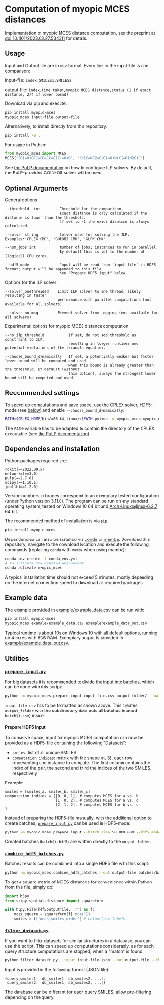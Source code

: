 # Computation of myopic MCES distances

Implementation of myopic MCES distance computation, see the preprint at [doi:10.1101/2023.03.27.534311](https://doi.org/10.1101/2023.03.27.534311) for details.

## Usage

Input and Output file are in csv format. Every line in the input-file is one comparison:

input-file: `index,SMILES1,SMILES2`

output-file: `index,time taken,myopic MCES distance,status (1 if exact distance, 2/4 if lower bound)`

Download via pip and execute:
```bash
pip install myopic-mces
myopic_mces input-file output-file
```

Alternatively, to install directly from this repository:
```bash
pip install -e .
```

For usage in Python:
```python
from myopic_mces import MCES
MCES('CC(=O)OC1=CC=CC=C1C(=O)O', 'CN1C=NC2=C1C(=O)N(C(=O)N2C)C')
```

See [the PuLP documentation](https://coin-or.github.io/pulp/guides/how_to_configure_solvers.html) on how to configure ILP solvers. By default, the PuLP-provided COIN-OR solver will be used.

## Optional Arguments

General options
```
--threshold  int         Threshold for the comparison.
                         Exact distance is only calculated if the distance is lower than the threshold.
                         If set to -1 the exact disatnce is always calculated.

--solver string          Solver used for solving the ILP. Examples:'CPLEX_CMD', 'GUROBI_CMD', 'GLPK_CMD'

--num_jobs int           Number of jobs; instances to run in parallel.
                         By default this is set to the number of (logical) CPU cores.

--hdf5_mode              Input will be read from `input-file` in HDF5 format; output will be appended to this file.
                         See "Prepare HDF5 input" below
```

Options for the ILP solver
```
--solver_onethreaded    Limit ILP solver to one thread, likely resulting in faster
                        performance with parallel computations (not available for all solvers).

--solver_no_msg         Prevent solver from logging (not available for all solvers)

```

Experimental options for myopic MCES distance computation
```
--no_ilp_threshold           If set, do not add threshold as constraint to ILP,
                             resulting in longer runtimes and potential violations of the triangle equation.

--choose_bound_dynamically   If set, a potentially weaker but faster lower bound will be computed and used
                             when this bound is already greater than the threshold. By default (without
                             this option), always the strongest lower bound will be computed and used.
```

## Recommended settings

To speed up computations and save space, use the CPLEX solver, HDF5-mode (see [below](#prepare-hdf5-input)) and enable `--choose_bound_dynamically`:
```bash
PATH=$CPLEX_HOME/bin/x86-64_linux/:$PATH python -m myopic_mces.myopic_mces --threshold 10 --solver CPLEX_CMD --solver_onethreaded --solver_no_msg --hdf5_mode input-file.hdf5 tmpout
```

The `PATH`-variable has to be adapted to contain the directory of the CPLEX executable (see [the PuLP documentation](https://coin-or.github.io/pulp/guides/how_to_configure_solvers.html#cplex)).

## Dependencies and installation

Python packages required are:
```
rdkit(==2022.09.5)
networkx(==3.0)
pulp(==2.7.0)
scipy(==1.10.1)
joblib(==1.2.0)
```
Version numbers in braces correspond to an exemplary tested configuration (under Python version 3.11.0).
The program can be run on any standard operating system, tested on Windows 10 64 bit and Arch-Linux@linux-6.2.7 64 bit.

The recommended method of installation is via `pip`.
```bash
pip install myopic_mces
```

Dependencies can also be installed via [conda](https://docs.conda.io/en/latest/miniconda.html) or [mamba](https://github.com/mamba-org/mamba):
Download this repository, navigate to the download location and execute the following commands (replacing `conda` with `mamba` when using mamba):
```bash
conda env create -f conda_env.yml
# to activate the created enironment:
conda activate myopic_mces
```

A typical installation time should not exceed 5 minutes, mostly depending on the internet connection speed to download all required packages.

## Example data

The example provided in [example/example_data.csv](example/example_data.csv) can be run with:

```bash
pip install myopic-mces
myopic_mces example/example_data.csv example/example_data_out.csv
```

Typical runtime is about 10s on Windows 10 with all default options, running on 4 cores with 8GB RAM. Exemplary output is provided in [example/example_data_out.csv](example/example_data_out.csv).

## Utilities

### [`prepare_input.py`](src/myopic_mces/prepare_input.py)

For big datasets it is recommended to divide the input into batches, which can be done with this script:

```bash
python -m myopic_mces.prepare_input input-file.csv output-folder/ --batch_size 50_000_000
```

`input-file.csv` has to be formatted as shown above. This creates `output_folder` with the subdirectory `data` puts all batches (named `batch$i.csv`) inside.

#### Prepare HDF5 input

To conserve space, input for myopic MCES computation can now be provided as a HDF5-file containing the following "Datasets":

- `smiles`: list of all unique SMILES
- `computation_indices`: matrix with the shape (n, 3), each row representing one instance to compute. The first column contains the index of the pair, the second and third the indices of the two SMILES, respectively

Example:
```
smiles = [smiles_a, smiles_b, smiles_c]
computation_indices = [[0, 0, 1], # computes MCES for a vs. b
                       [1, 0, 2], # computes MCES for a vs. c
                       [2, 1, 2], # computes MCES for b vs. c
]
```

Instead of preparing the HDF5-file manually, with the additional option to create batches, [`prepare_input.py`](src/myopic_mces/prepare_input.py) can be used in HDF5-mode:

```bash
python -m myopic_mces.prepare_input --batch_size 50_000_000 --hdf5_mode input-smiles.txt output-folder/
```

Created batches (`batch$i.hdf5`) are written directly to the `output-folder`.

### [`combine_hdf5_batches.py`](src/myopic_mces/combine_hdf5_batches.py)

Batches results can be combined into a single HDF5 file with this script:
```bash
python -m myopic_mces.combine_hdf5_batches --out output-file batches/batch*.hdf5
```

To get a square matrix of MCES distances for convenience within Python from this file, simply do:
```python
import h5py
from scipy.spatial.distance import squareform

with h5py.File(hdf5outputfile, 'r') as f:
    mces_square = squareform(f['mces'])
    smiles = f['mces_smiles_order'] # column/row labels
```

### [`filter_dataset.py`](src/myopic_mces/filter_dataset.py)

If you want to filter datasets for similar structures in a database, you can use this script. This can speed up computations considerably, as for each query structure computations are stopped, when a "match" is found.

```bash
python filter_dataset.py --input input-file.json --out output-file --threshold 10
```

Input is provided in the following format (JSON file):
```
{query_smiles1: [db_smiles1, db_smiles2, ...],
 query_smiles2: [db_smiles1, db_smiles2, ...]}
```

The database can be different for each query SMILES, allow pre-filtering depending on the query.
